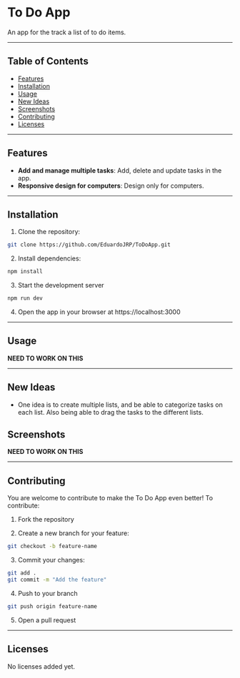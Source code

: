 # To Do App

An app for the track a list of to do items.

---

## Table of Contents

- [Features](#features)
- [Installation](#installation)
- [Usage](#usage)
- [New Ideas](#newIdeas)
- [Screenshots](#screenshots)
- [Contributing](#contributing)
- [Licenses](#licenses)

---

## Features

- **Add and manage multiple tasks**: Add, delete and update tasks in the app.
- **Responsive design for computers**: Design only for computers.

---

## Installation

1. Clone the repository:

```bash
git clone https://github.com/EduardoJRP/ToDoApp.git
```

2. Install dependencies:

```bash
npm install
```

3. Start the development server

```bash
npm run dev
```

4. Open the app in your browser at https://localhost:3000

---

## Usage

**NEED TO WORK ON THIS**

---

## New Ideas

- One idea is to create multiple lists, and be able to categorize tasks on each list. Also being able to drag the tasks to the different lists.

## Screenshots

**NEED TO WORK ON THIS**

---

## Contributing

You are welcome to contribute to make the To Do App even better! To contribute:

1. Fork the repository

2. Create a new branch for your feature:

```bash
git checkout -b feature-name
```

3. Commit your changes:

```bash
git add .
git commit -m "Add the feature"
```

4.  Push to your branch

```bash
git push origin feature-name
```

5. Open a pull request

---

## Licenses

No licenses added yet.
